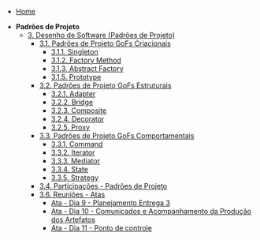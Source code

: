 - [Home](/)
<!-- - [Projetos](/Projeto/Projeto.md) -->

- **Padrões de Projeto**
  - [3. Desenho de Software (Padrões de Projeto)](/PadroesDeProjeto/3.PadroesDeProjeto.md)
    - [3.1. Padrões de Projeto GoFs Criacionais](/PadroesDeProjeto/3.1.GoFsCriacionais.md)
      - [3.1.1. Singleton](/PadroesDeProjeto/3.1.1GoFsCriacionais-Singleton.md)
      - [3.1.2. Factory Method](/PadroesDeProjeto/3.1.2.FactoryMethod.md)
      - [3.1.3. Abstract Factory](/PadroesDeProjeto/3.1.3.Abstract-factory.md)
      - [3.1.5. Prototype](/PadroesDeProjeto/3.1.5.Prototype.md)
    - [3.2. Padrões de Projeto GoFs Estruturais](/PadroesDeProjeto/3.2.GoFsEstruturais.md)
      - [3.2.1. Adapter](/PadroesDeProjeto/3.2.1.GoFsEstruturais-Adapter.md)
      - [3.2.2. Bridge](/PadroesDeProjeto/3.2.2.Bridge.md)
      - [3.2.3. Composite](/PadroesDeProjeto/3.2.3.Composite.md)
      - [3.2.4. Decorator](/PadroesDeProjeto/3.2.4.Decorator.md)
      - [3.2.5. Proxy](/PadroesDeProjeto/3.2.5.Proxy.md) 
    - [3.3. Padrões de Projeto GoFs Comportamentais](/PadroesDeProjeto/3.3.GoFsComportamentais.md)
      - [3.3.1. Command](/PadroesDeProjeto/3.3.1.GoFsComportamentais-Command)
      - [3.3.2. Iterator](PadroesDeProjeto/3.3.2.Iterator.md)
      - [3.3.3. Mediator](/PadroesDeProjeto/3.3.3.Mediator.md)
      - [3.3.4. State](/PadroesDeProjeto/3.3.4GoFsComportamentais-State.md)
      - [3.3.5. Strategy](/PadroesDeProjeto/3.3.5.Strategy.md)
    - [3.4. Participações - Padrões de Projeto](/PadroesDeProjeto/3.4.ParticipacoesPadroes.md)
    <!-- - [3.5. Iniciativas Extras - Padrões de Projeto](/PadroesDeProjeto/3.5.IniciativasExtras.md) -->
    - [3.6. Reuniões - Atas](/PadroesDeProjeto/Atas/ReunioesEAtas.md)
      - [Ata - Dia 9 - Planejamento Entrega 3](/PadroesDeProjeto/Atas/Ata20052025.md)
      - [Ata - Dia 10 - Comunicados e Acompanhamento da Produção dos Artefatos](/PadroesDeProjeto/Atas/Ata27052025.md)
      - [Ata - Dia 11 - Ponto de controle](/PadroesDeProjeto/Atas/Ata31052025.md)
